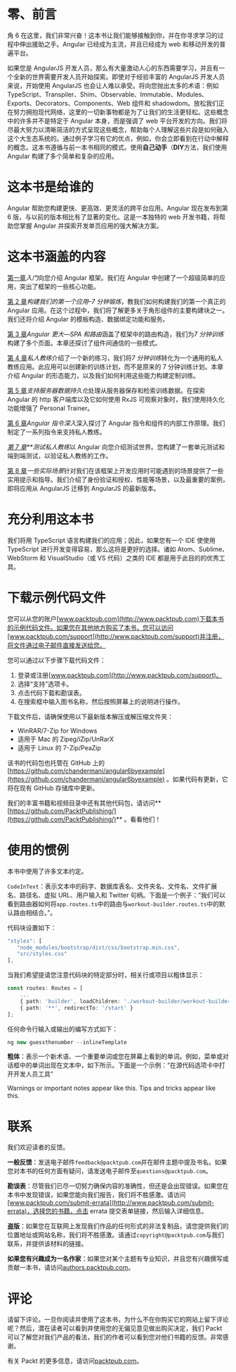 

# 零、前言

角 6 在这里，我们非常兴奋！这本书让我们能够接触到你，并在你寻求学习的过程中伸出援助之手。Angular 已经成为主流，并且已经成为 web 和移动开发的普遍平台。

如果您是 AngularJS 开发人员，那么有大量激动人心的东西需要学习，并且有一个全新的世界需要开发人员开始探索。即使对于经验丰富的 AngularJS 开发人员来说，开始使用 AngularJS 也会让人难以承受。将向您抛出太多的术语：例如 TypeScript、Transpiler、Shim、Observable、Immutable、Modules、Exports、Decorators、Components、Web 组件和 shadowdom。放松我们正在努力拥抱现代网络，这里的一切新事物都是为了让我们的生活更轻松。这些概念中的许多并不是特定于 Angular 本身，而是强调了 web 平台开发的方向。我们将尽最大努力以清晰简洁的方式呈现这些概念，帮助每个人理解这些片段是如何融入这个大生态系统的。通过例子学习有它的优点，例如，你会立即看到在行动中解释的概念。这本书遵循与前一本书相同的模式。使用**自己动手**（**DIY**方法，我们使用 Angular 构建了多个简单和复杂的应用。



# 这本书是给谁的

Angular 帮助您构建更快、更高效、更灵活的跨平台应用。Angular 现在发布到第 6 版，与以前的版本相比有了显著的变化。这是一本独特的 web 开发书籍，将帮助您掌握 Angular 并探索开发单页应用的强大解决方案。



# 这本书涵盖的内容

[第一章](1.html#I3QM0-7edc9b1e1ea341adae33006323903887)*入门*向您介绍 Angular 框架。我们在 Angular 中创建了一个超级简单的应用，突出了框架的一些核心功能。

[第 2 章](2.html#1TVKI0-7edc9b1e1ea341adae33006323903887)*构建我们的第一个应用–7 分钟锻炼*，教我们如何构建我们的第一个真正的 Angular 应用。在这个过程中，我们将了解更多关于角形组件的主要构建块之一。我们还将介绍 Angular 的模板构造、数据绑定功能和服务。

[第 3 章](3.html#3FIHQ0-7edc9b1e1ea341adae33006323903887)*Angular 更大—SPA 和路由*涵盖了框架中的路由构造，我们为*7 分钟训练*构建了多个页面。本章还探讨了组件间通信的一些模式。

[第 4 章](4.html#5BL580-7edc9b1e1ea341adae33006323903887)*私人教练*介绍了一个新的练习，我们将*7 分钟训练*转化为一个通用的私人教练应用。此应用可以创建新的训练计划，而不是原来的 7 分钟训练计划。本章介绍 Angular 的形态能力，以及我们如何利用这些能力构建定制训练。

[第 5 章](5.html#7BHQU0-7edc9b1e1ea341adae33006323903887)*支持服务器数据持久化*处理从服务器保存和检索训练数据。在探索 Angular 的 http 客户端库以及它如何使用 RxJS 可观察对象时，我们使用持久化功能增强了 Personal Trainer。

[第 6 章](6.html#885BQ0-7edc9b1e1ea341adae33006323903887)*Angular 指令深入*深入探讨了 Angular 指令和组件的内部工作原理。我们制定了一系列指令来支持私人教练。

*[第 7 章](7.html#99HFG0-7edc9b1e1ea341adae33006323903887)**测试私人教练*以 Angular 向您介绍测试世界。您构建了一套单元测试和端到端测试，以验证私人教练的工作。

[第 8 章](8.html#AIHNM0-7edc9b1e1ea341adae33006323903887)*一些实际场景*针对我们在该框架上开发应用时可能遇到的场景提供了一些实用提示和指导。我们介绍了身份验证和授权、性能等场景，以及最重要的案例，即将应用从 AngularJS 迁移到 AngularJS 的最新版本。



# 充分利用这本书

我们将用 TypeScript 语言构建我们的应用；因此，如果您有一个 IDE 使使用 TypeScript 进行开发变得容易，那么这将是更好的选择。诸如 Atom、Sublime、WebStorm 和 VisualStudio（或 VS 代码）之类的 IDE 都是用于此目的的优秀工具。



# 下载示例代码文件

您可以从您的账户[www.packtpub.com](http://www.packtpub.com)下载本书的示例代码文件。如果您在其他地方购买了本书，您可以访问[www.packtpub.com/support](http://www.packtpub.com/support)并注册，将文件通过电子邮件直接发送给您。

您可以通过以下步骤下载代码文件：

1.  登录或注册[www.packtpub.com](http://www.packtpub.com/support)。
2.  选择“支持”选项卡。
3.  点击代码下载和勘误表。
4.  在搜索框中输入图书名称，然后按照屏幕上的说明进行操作。

下载文件后，请确保使用以下最新版本解压或解压缩文件夹：

*   WinRAR/7-Zip for Windows
*   适用于 Mac 的 Zipeg/iZip/UnRarX
*   适用于 Linux 的 7-Zip/PeaZip

该书的代码包也托管在 GitHub 上的[https://github.com/chandermani/angular6byexample](https://github.com/chandermani/angular6byexample) 。如果代码有更新，它将在现有 GitHub 存储库中更新。

我们的丰富书籍和视频目录中还有其他代码包，请访问**[https://github.com/PacktPublishing/](https://github.com/PacktPublishing/)** 。看看他们！



# 使用的惯例

本书中使用了许多文本约定。

`CodeInText`：表示文本中的码字、数据库表名、文件夹名、文件名、文件扩展名、路径名、虚拟 URL、用户输入和 Twitter 句柄。下面是一个例子：“我们可以看到路由器如何将`app.routes.ts`中的路由与`workout-builder.routes.ts`中的默认路由相结合。”。

代码块设置如下：

```ts
"styles": [
   "node_modules/bootstrap/dist/css/bootstrap.min.css",
   "src/styles.css"
],
```

当我们希望提请您注意代码块的特定部分时，相关行或项目以粗体显示：

```ts
const routes: Routes = [
    ...
    { path: 'builder', loadChildren: './workout-builder/workout-builder.module#WorkoutBuilderModule'},
    { path: '**', redirectTo: '/start' }
];
```

任何命令行输入或输出的编写方式如下：

```ts
ng new guessthenumber --inlineTemplate
```

**粗体**：表示一个新术语、一个重要单词或您在屏幕上看到的单词。例如，菜单或对话框中的单词出现在文本中，如下所示。下面是一个示例：“在源代码选项卡中打开开发人员工具”

Warnings or important notes appear like this. Tips and tricks appear like this.



# 联系

我们欢迎读者的反馈。

**一般反馈**：发送电子邮件`feedback@packtpub.com`并在邮件主题中提及书名。如果您对本书的任何方面有疑问，请发送电子邮件至`questions@packtpub.com`。

**勘误表**：尽管我们已尽一切努力确保内容的准确性，但还是会出现错误。如果您在本书中发现错误，如果您能向我们报告，我们将不胜感激。请访问[www.packtpub.com/submit-errata](http://www.packtpub.com/submit-errata)，选择您的书籍，点击 errata 提交表单链接，然后输入详细信息。

**盗版**：如果您在互联网上发现我们作品的任何形式的非法复制品，请您提供我们的位置地址或网站名称，我们将不胜感激。请通过`copyright@packtpub.com`与我们联系，并提供该材料的链接。

**如果您有兴趣成为一名作家**：如果您对某个主题有专业知识，并且您有兴趣撰写或贡献一本书，请访问[authors.packtpub.com](http://authors.packtpub.com/)。



# 评论

请留下评论。一旦你阅读并使用了这本书，为什么不在你购买它的网站上留下评论呢？然后，潜在读者可以看到并使用您的无偏见意见做出购买决定，我们 Packt 可以了解您对我们产品的看法，我们的作者可以看到您对他们书籍的反馈。非常感谢。

有关 Packt 的更多信息，请访问[packtpub.com](https://www.packtpub.com/)。
